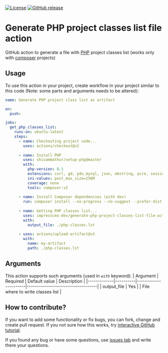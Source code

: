 [![License](https://img.shields.io/github/license/impresscms-dev/generate-php-project-classes-list-file-action.svg)](LICENSE)
[![GitHub release](https://img.shields.io/github/release/impresscms-dev/generate-php-project-classes-list-file-action.svg)](https://github.com/impresscms-dev/generate-php-project-classes-list-file-action/releases)

# Generate PHP project classes list file action

GitHub action to generate a file with [PHP](https://php.net) project classes list (works only with [composer](https://getcomposer.org) projects)

## Usage

To use this action in your project, create workflow in your project similar to this code (Note: some parts and arguments needs to be altered):
```yaml
name: Generate PHP project class list as artifact

on:
  push:

jobs:
  get_php_classes_list:
    runs-on: ubuntu-latest
    steps:
      - name: Checkouting project code...
        uses: actions/checkout@v2
        
      - name: Install PHP
        uses: shivammathur/setup-php@master
        with:
          php-version: 8.1
          extensions: curl, gd, pdo_mysql, json, mbstring, pcre, session
          ini-values: post_max_size=256M
          coverage: none
          tools: composer:v2
          
      - name: Install Composer dependencies (with dev)
        run: composer install --no-progress --no-suggest --prefer-dist --optimize-autoloader
        
      - name: Getting PHP classes list...
        uses: impresscms-dev/generate-php-project-classes-list-file-action@v0.1.1
        with:
          output_file: ./php-classes.lst
          
      - uses: actions/upload-artifact@v3
        with:
          name: my-artifact
          path: ./php-classes.lst
```

## Arguments 

This action supports such arguments (used in `with` keyword):
| Argument    | Required | Default value        | Description                       |
|-------------|----------|----------------------|-----------------------------------|
| output_file | Yes      |                      | File where to write classes list  |

## How to contribute? 

If you want to add some functionality or fix bugs, you can fork, change and create pull request. If you not sure how this works, try [interactive GitHub tutorial](https://skills.github.com).

If you found any bug or have some questions, use [issues tab](https://github.com/impresscms-dev/generate-php-project-classes-list-file-action/issues) and write there your questions.
